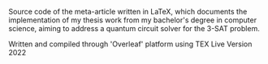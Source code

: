 Source code of the meta-article written in LaTeX, which documents the implementation of my thesis work from my bachelor's degree in computer science, aiming to address a quantum circuit solver for the 3-SAT problem.

Written and compiled through 'Overleaf' platform using TEX Live Version 2022